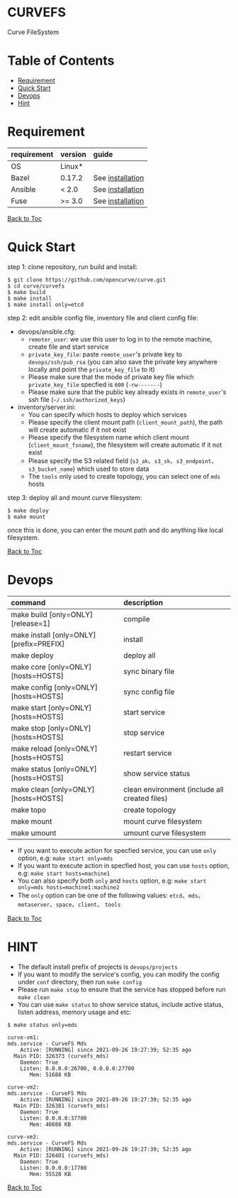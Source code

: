 CURVEFS
===

Curve FileSystem

Table of Contents
===
* [Requirement](#requirement)
* [Quick Start](#quick-start)
* [Devops](#devops)
* [Hint](#hint)

Requirement
===

| requirement | version | guide                               |
| :---        | :---    | :---                                |
| OS          | Linux*  |                                     |
| Bazel       | 0.17.2  | See [installation][bazel_install]   |
| Ansible     | < 2.0   | See [installation][ansible_install] |
| Fuse        | >= 3.0  | See [installation][fuse_install]    |


[Back to Toc](#table-of-contents)

Quick Start
===

step 1: clone repository, run build and install:

```
$ git clone https://github.com/opencurve/curve.git
$ cd curve/curvefs
$ make build
$ make install
$ make install only=etcd
```

step 2: edit ansible config file, inventory file and client config file:

* devops/ansible.cfg:
    * `remoter_user`: we use this user to log in to the remote machine, create file and start service
    * `private_key_file`: paste `remote_user`'s private key to `devops/ssh/pub_rsa` (you can also save the private key anywhere locally and point the `private_key_file` to it)
    * Please make sure that the mode of private key file which `private_key_file` specfied is `600` (`-rw-------`)
    * Please make sure that the public key already exists in `remote_user`'s ssh file (`~/.ssh/authorized_keys`)
* inventory/server.ini:
    * You can specify which hosts to deploy which services
    * Please specify the client mount path (`client_mount_path`), the path will create automatic if it not exist
    * Please specify the filesystem name which client mount (`client_mount_fsname`), the filesystem will create automatic if it not exist
    * Please specify the S3 related field (`s3_ak`、`s3_sk`、`s3_endpoint`、`s3_bucket_name`) which used to store data
    * The `tools` only used to create topology, you can select one of `mds` hosts

step 3: deploy all and mount curve filesystem:

```
$ make deploy
$ make mount
```

once this is done, you can enter the mount path and do anything like local filesystem.

[Back to Toc](#table-of-contents)

Devops
===

| command                                  | description                                   |
| :---                                     | :---                                          |
| make build [only=ONLY] [release=1]       | compile                                       |
| make install [only=ONLY] [prefix=PREFIX] | install                                       |
| make deploy                              | deploy all                                    |
| make core [only=ONLY] [hosts=HOSTS]      | sync binary file                              |
| make config [only=ONLY] [hosts=HOSTS]    | sync config file                              |
| make start [only=ONLY] [hosts=HOSTS]     | start service                                 |
| make stop [only=ONLY] [hosts=HOSTS]      | stop service                                  |
| make reload [only=ONLY] [hosts=HOSTS]    | restart service                               |
| make status [only=ONLY] [hosts=HOSTS]    | show service status                           |
| make clean [only=ONLY] [hosts=HOSTS]     | clean environment (include all created files) |
| make topo                                | create topology                               |
| make mount                               | mount curve filesystem                        |
| make umount                              | umount curve filesystem                       |


* If you want to execute action for specfied service, you can use `only` option, e.g: `make start only=mds`
* If you want to execute action in specfied host, you can use `hosts` option, e.g: `make start hosts=machine1`
* You can also specify both `only` and `hosts` option, e.g: `make start only=mds hosts=machine1:machine2`
* The `only` option can be one of the following values: `etcd`、`mds`、`metaserver`、`space`、`client`、 `tools`

[Back to Toc](#table-of-contents)

HINT
===

* The default install prefix of projects is `devops/projects`
* If you want to modify the service's config, you can modify the config under `conf` directory, then run `make config`
* Please run `make stop` to ensure that the service has stopped before run `make clean`
* You can use `make status` to show service status, include active status, listen address, memory usage and etc:

```
$ make status only=mds

curve-vm1:
mds.service - CurveFS Mds
    Active: [RUNNING] since 2021-09-26 19:27:39; 52:35 ago
  Main PID: 326373 (curvefs_mds)
    Daemon: True
    Listen: 0.0.0.0:26700, 0.0.0.0:27700
       Mem: 51688 KB

curve-vm2:
mds.service - CurveFS Mds
    Active: [RUNNING] since 2021-09-26 19:27:39; 52:35 ago
  Main PID: 326381 (curvefs_mds)
    Daemon: True
    Listen: 0.0.0.0:37700
       Mem: 40688 KB

curve-vm3:
mds.service - CurveFS Mds
    Active: [RUNNING] since 2021-09-26 19:27:39; 52:35 ago
  Main PID: 326401 (curvefs_mds)
    Daemon: True
    Listen: 0.0.0.0:17700
       Mem: 55520 KB
```

[Back to Toc](#table-of-contents)

[bazel_install]: https://docs.bazel.build/versions/main/install.html
[ansible_install]: https://docs.ansible.com/ansible/latest/installation_guide/intro_installation.html#installing-ansible-on-specific-operating-systems
[fuse_install]: https://github.com/libfuse/libfuse#installation